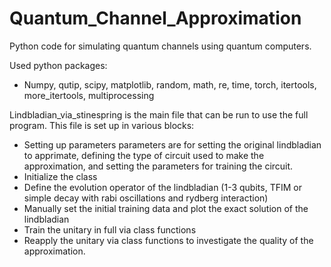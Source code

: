 # Quantum_Channel_Approximation
Python code for simulating quantum channels using quantum computers.

Used python packages:
- Numpy, qutip, scipy, matplotlib, random, math, re, time, torch, itertools, more_itertools, multiprocessing

Lindbladian_via_stinespring is the main file that can be run to use the full program. This file is set up in various blocks:
- Setting up parameters
    parameters are for setting the original lindbladian to apprimate, 
    defining the type of circuit used to make the approximation, 
    and setting the parameters for training the circuit.
- Initialize the class
- Define the evolution operator of the lindbladian (1-3 qubits, TFIM or simple decay with rabi oscillations and rydberg interaction)
- Manually set the initial training data and plot the exact solution of the lindbladian
- Train the unitary in full via class functions
- Reapply the unitary via class functions to investigate the quality of the approximation.
